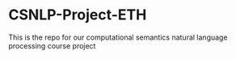 # CSNLP-Project-ETH
This is the repo for our computational semantics natural language processing course project
